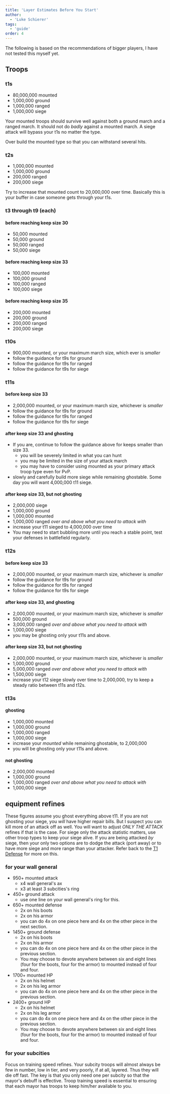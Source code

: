 ```yaml
---
title: 'Layer Estimates Before You Start'
author:
  - 'Luke Schierer'
tags:
  - 'guide'
order: 4
---
```


The following is based on the recommendations of bigger players, I have not tested this myself yet.

## Troops

### t1s

- 80,000,000 mounted
- 1,000,000 ground
- 1,000,000 ranged
- 1,000,000 siege

Your mounted troops should survive well against both a ground march and a
ranged march. It should not do _badly_ against a mounted march. A siege
attack will bypass your t1s no matter the type.

Over build the mounted type so that you can withstand several hits.

### t2s

- 1,000,000 mounted
- 1,000,000 ground
- 200,000 ranged
- 200,000 siege

Try to increase that mounted count to 20,000,000 over time. Basically this is your buffer in case someone gets through your t1s.

### t3 through t9 (each)

#### before reaching keep size 30

- 50,000 mounted
- 50,000 ground
- 50,000 ranged
- 50,000 siege

#### before reaching keep size 33

- 100,000 mounted
- 100,000 ground
- 100,000 ranged
- 100,000 siege

#### before reaching keep size 35

- 200,000 mounted
- 200,000 ground
- 200,000 ranged
- 200,000 siege

### t10s

- 900,000 mounted, or your maximum march size, which ever is _smaller_
- follow the guidance for t9s for ground
- follow the guidance for t9s for ranged
- follow the guidance for t9s for siege

### t11s

#### before keep size 33

- 2,000,000 mounted, or your maximum march size, whichever is _smaller_
- follow the guidance for t9s for ground
- follow the guidance for t9s for ranged
- follow the guidance for t9s for siege

#### after keep size 33 and ghosting

- If you are, continue to follow the guidance above for keeps smaller than size 33.
  - you will be severely limited in what you can hunt
  - you may be limited in the size of your attack march
  - you may have to consider using mounted as your primary attack troop type even for PvP.
- slowly and carefully build more siege while remaining ghostable. Some day you will want 4,000,000 t11 siege.

#### after keep size 33, but not ghosting

- 2,000,000 siege
- 1,000,000 ground
- 1,000,000 mounted
- 1,000,000 ranged _over and above what you need to attack with_
- increase your t11 sieged to 4,000,000 over time
- You may need to start bubbling more until you reach a stable point, test your defenses in battlefield regularly.

### t12s

#### before keep size 33

- 2,000,000 mounted, or your maximum march size, whichever is _smaller_
- follow the guidance for t9s for ground
- follow the guidance for t9s for ranged
- follow the guidance for t9s for siege

#### after keep size 33, and ghosting

- 2,000,000 mounted, or your maximum march size, whichever is _smaller_
- 500,000 ground
- 3,000,000 ranged _over and above what you need to attack with_
- 1,000,000 siege
- you may be ghosting only your t11s and above.

#### after keep size 33, but not ghosting

- 2,000,000 mounted, or your maximum march size, whichever is _smaller_
- 1,000,000 ground
- 5,000,000 ranged _over and above what you need to attack with_
- 1,500,000 siege
- increase your t12 siege slowly over time to 2,000,000, try to keep a steady ratio between t11s and t12s.

### t13s

#### ghosting

- 1,000,000 mounted
- 1,000,000 ground
- 1,000,000 ranged
- 1,000,000 siege
- increase your _mounted_ while remaining ghostable, to 2,000,000
- you will be ghosting only your t11s and above.

#### not ghosting

- 2,000,000 mounted
- 1,000,000 ground
- 1,000,000 ranged _over and above what you need to attack with_
- 1,000,000 siege

## equipment refines

These figures assume you ghost everything above t11. If you are not ghosting
your siege, you _will_ have higher repair bills. But I suspect you can kill
more of an attack off as well. You will want to adjust _ONLY THE ATTACK_
refines if that is the case. For siege only the attack statistic matters, use
other troop types to keep your siege alive. If you are being attacked _by_
siege, then your only two options are to dodge the attack (port away) or to
have more siege and more range than your attacker. Refer back to the [T1 Defense][] for more on this.

[T1 Defense]: ../02_t1_defense/

### for your wall general

- 950+ mounted attack
  - x4 wall general's ax
  - x3 at least 3 subcities's ring
- 450+ ground attack
  - use one line on your wall general's ring for this.
- 650+ mounted defense
  - 2x on his boots
  - 2x on his armor
  - you can do 4x on one piece here and 4x on the other piece in the next section.
- 1450+ ground defense
  - 2x on his boots
  - 2x on his armor
  - you can do 4x on one piece here and 4x on the other piece in the previous section.
  - You may choose to devote anywhere between six and eight lines (four for the boots, four for the armor) to mounted instead of four and four.
- 1700+ mounted HP
  - 2x on his helmet
  - 2x on his leg armor
  - you can do 4x on one piece here and 4x on the other piece in the previous section.
- 2400+ ground HP
  - 2x on his helmet
  - 2x on his leg armor
  - you can do 4x on one piece here and 4x on the other piece in the previous section.
  - You may choose to devote anywhere between six and eight lines (four for the boots, four for the armor) to mounted instead of four and four.

### for your subcities

Focus on training speed refines. Your subcity troops will almost always be few
in number, low in tier, and very poorly, if at all, layered. Thus they will
die off fast. The key is that you only need one per subcity so that the
mayor's debuff is effective. Troop training speed is essential to ensuring
that each mayor has troops to keep him/her available to you.
